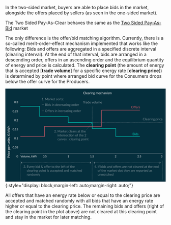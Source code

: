 In the two-sided market, buyers are able to place bids in the market, alongside the offers placed by sellers (as seen in the one-sided market).

The Two Sided Pay-As-Clear behaves the same as the [Two Sided Pay-As-Bid](two-sided-pay-as-bid.md) market

The only difference is the offer/bid matching algorithm.
Currently, there is a so-called merit-order-effect mechanism implemented that works like the following:
Bids and offers are aggregated in a specified discrete interval (clearing interval). At the end of that interval, bids are arranged in a descending order, offers in an ascending order and the equilibrium quantity of energy and price is calculated. The **clearing point** (the amount of energy that is accepted [**trade volume**] for a specific energy rate [**clearing price**]) is determined by point where arranged bid curve for the Consumers drops below the offer curve for the Producers.

![img](img/two-sided-pay-as-clear-1.png){:style="display: block;margin-left: auto;margin-right: auto;"}

All offers that have an energy rate below or equal to the clearing price are accepted and matched randomly with all bids that have an energy rate higher or equal to the clearing price. The remaining bids and offers (right of the clearing point in the plot above) are not cleared at this clearing point and stay in the market for later matching. 